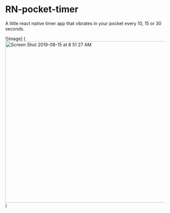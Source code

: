 # RN-pocket-timer

A little react native timer app that vibrates in your pocket every 10, 15 or 30 seconds. 


![image] (<img width="509" alt="Screen Shot 2019-08-15 at 8 51 27 AM" src="https://user-images.githubusercontent.com/2327277/63107882-9c221b00-bf3a-11e9-8109-843f2628edb3.png">)
